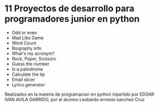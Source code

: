# 11 Proyectos de desarrollo para programadores junior en python

- Odd or even
- Mad Libs Game
- Word Count
- Biography info
- What's my acronym?
- Rock, Paper, Scissors
- Guess the number
- Is a palindrome
- Calculate the tip
- Email slicer
- Lyrics generator


Realizados en la materia de programacion en python inpartido por EDGAR IVAN AVILA GARRIDO, por el alumno Leobardo ernesto sanchez Cruz 